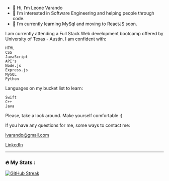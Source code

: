 - 👋 Hi, I’m Leone Varando
- 👀 I’m interested in Software Engineering and helping people through code.
- 🌱 I’m currently learning MySql and moving to ReactJS soon.

I am currently attending a Full Stack Web development bootcamp offered by University of Texas - Austin. I am confident with:
    
    HTML
    CSS
    JavaScript
    API's
    Node.js
    Express.js
    MySQL
    Python
    
Languages on my bucket list to learn:

    Swift
    C++
    Java
    
    
Please, take a look around. Make yourself comfortable :)

If you have any questions for me, some ways to contact me:

lvarando@gmail.com

[LinkedIn](https://www.linkedin.com/in/leone-varando-3648a8204/)

---
    
    
### :fire: My Stats :

[![GitHub Streak](https://streak-stats.demolab.com?user=OpaLeone&theme=monokai&hide_border=true&border_radius=10)](https://git.io/streak-stats)
    


<!---
Opaleone/Opaleone is a ✨ special ✨ repository because its `README.md` (this file) appears on your GitHub profile.
You can click the Preview link to take a look at your changes.
--->
